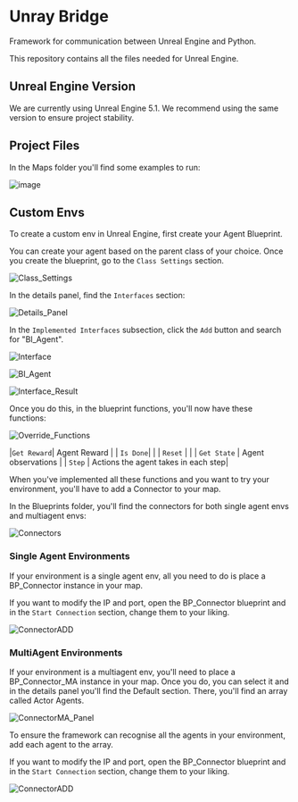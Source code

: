 # Unray Bridge

Framework for communication between Unreal Engine and Python.

This repository contains all the files needed for Unreal Engine. 

## Unreal Engine Version

We are currently using Unreal Engine 5.1. We recommend using the same version to ensure project stability. 

## Project Files

In the Maps folder you'll find some examples to run:

![image](https://github.com/Nullspace-Colombia/Multiagents/assets/55969494/508e8fee-18fd-4caf-80e1-506919cfb012)

## Custom Envs

To create a custom env in Unreal Engine, first create your Agent Blueprint. 

You can create your agent based on the parent class of your choice. Once you create the blueprint, go to the ```Class Settings``` section.

![Class_Settings](https://github.com/Nullspace-Colombia/Multiagents/assets/55969494/10695530-d6b3-4b1e-a1a0-014e4a7b7008)

In the details panel, find the ```Interfaces``` section:

![Details_Panel](https://github.com/Nullspace-Colombia/Multiagents/assets/55969494/8ac78280-956a-4eff-9d62-5747af6514eb)

In the ```Implemented Interfaces``` subsection, click the ```Add``` button and search for "BI_Agent".

![Interface](https://github.com/Nullspace-Colombia/Multiagents/assets/55969494/ff7fb690-e23b-4c7a-9170-0fc0ff81d382)

![BI_Agent](https://github.com/Nullspace-Colombia/Multiagents/assets/55969494/ab14faee-521b-4f20-a7c4-c99736ea4ee9)

![Interface_Result](https://github.com/Nullspace-Colombia/Multiagents/assets/55969494/e0424945-374d-4786-8c1f-5db6ae402584)

Once you do this, in the blueprint functions, you'll now have these functions:

![Override_Functions](https://github.com/Nullspace-Colombia/Multiagents/assets/55969494/8709d437-53fb-4371-88bb-e4f8141d11a5)

|```Get Reward```| Agent Reward | 
| ```Is Done```|  |
| ```Reset```  |  |
| ```Get State``` | Agent observations |
| ```Step``` | Actions the agent takes in each step|

When you've implemented all these functions and you want to try your environment, you'll have to add a Connector to your map.

In the Blueprints folder, you'll find the connectors for both single agent envs and multiagent envs:

![Connectors](https://github.com/Nullspace-Colombia/Multiagents/assets/55969494/f4fba381-5269-40c4-a5e6-7731922d9ca1)

### Single Agent Environments

If your environment is a single agent env, all you need to do is place a BP_Connector instance in your map. 

If you want to modify the IP and port, open the BP_Connector blueprint and in the ```Start Connection``` section, change them to your liking.

![ConnectorADD](https://github.com/Nullspace-Colombia/Multiagents/assets/55969494/94a89e7c-3ad6-4adb-85e3-1b59e66079ea)

### MultiAgent Environments

If your environment is a multiagent env, you'll need to place a BP_Connector_MA instance in your map. Once you do, you can select it and in the details panel you'll find the Default section. There, you'll find an array called Actor Agents. 

![ConnectorMA_Panel](https://github.com/Nullspace-Colombia/Multiagents/assets/55969494/5989c256-024c-4386-b8c5-a585d493488f)

To ensure the framework can recognise all the agents in your environment, add each agent to the array. 

If you want to modify the IP and port, open the BP_Connector blueprint and in the ```Start Connection``` section, change them to your liking.

![ConnectorADD](https://github.com/Nullspace-Colombia/Multiagents/assets/55969494/bc371081-ff85-464b-ae80-3bd6943b92d7)



